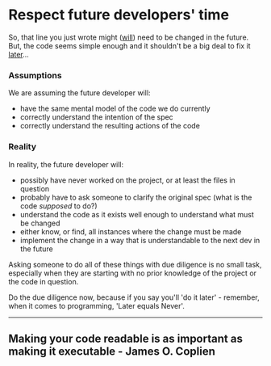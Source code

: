 # Respect future developers' time

So, that line you just wrote might ([will](./code-is-not-permanent.md)) need to be changed in the future.
But, the code seems simple enough and it shouldn't be a big deal to fix it [later](https://yiming.dev/clipping/2019/03/21/le-blanc's-law-a-k-a-later-equals-never/)...

### Assumptions
We are assuming the future developer will:
* have the same mental model of the code we do currently
* correctly understand the intention of the spec
* correctly understand the resulting actions of the code

### Reality
In reality, the future developer will:
* possibly have never worked on the project, or at least the files in question
* probably have to ask someone to clarify the original spec (what is the code *supposed* to do?)
* understand the code as it exists well enough to understand what must be changed
* either know, or find, all instances where the change must be made
* implement the change in a way that is understandable to the next dev in the future

Asking someone to do all of these things with due diligence is no small task, especially when they are starting with no prior knowledge of the project or the code in question.

Do the due diligence now, because if you say you'll 'do it later' - remember, when it comes to programming, 'Later equals Never'.

---

## Making your code readable is as important as making it executable - James O. Coplien
